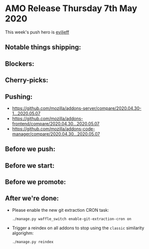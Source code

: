 # AMO Release Thursday 7th May 2020

This week's push hero is [eviljeff](https://github.com/eviljeff)

## Notable things shipping:

## Blockers:

## Cherry-picks:

## Pushing:

- https://github.com/mozilla/addons-server/compare/2020.04.30-1...2020.05.07
- https://github.com/mozilla/addons-frontend/compare/2020.04.30...2020.05.07
- https://github.com/mozilla/addons-code-manager/compare/2020.04.30...2020.05.07

## Before we push:

## Before we start:

## Before we promote:

## After we're done:

- Please enable the new git extraction CRON task:

  ```
  ./manage.py waffle_switch enable-git-extraction-cron on
  ```
 - Trigger a reindex on all addons to stop using the `classic` similarity algorighm:  
   ```
   ./manage.py reindex
   ```
